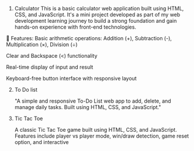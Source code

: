 1. Calculator
This is a basic calculator web application built using HTML, CSS, and JavaScript. It's a mini project developed as part of my web development learning journey to build a strong foundation and gain hands-on experience with front-end technologies.

🚀 Features:
Basic arithmetic operations: Addition (+), Subtraction (-), Multiplication (×), Division (÷)

Clear  and Backspace (<) functionality

Real-time display of input and result

Keyboard-free button interface with responsive layout


2. To Do list
   
   "A simple and responsive To-Do List web app to add, delete, and manage daily tasks. Built using HTML, CSS, and JavaScript."

4. Tic Tac Toe
   
   A classic Tic Tac Toe game built using HTML, CSS, and JavaScript. Features include player vs player mode, win/draw detection, game reset option, and interactive

